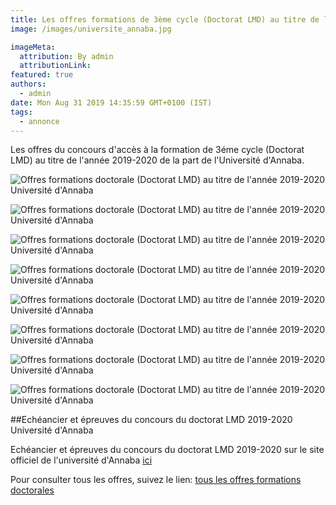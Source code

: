 ```yaml
---
title: Les offres formations de 3ème cycle (Doctorat LMD) au titre de l’année 2019/2020 Université d'Annaba.
image: /images/universite_annaba.jpg

imageMeta:
  attribution: By admin
  attributionLink:
featured: true
authors:
  - admin
date: Mon Aug 31 2019 14:35:59 GMT+0100 (IST)
tags:
  - annonce
---
```

Les offres du concours d'accès à la formation de 3éme cycle (Doctorat LMD) au titre de l'année 2019-2020 de la part de l'Université d'Annaba.

![Offres formations doctorale (Doctorat LMD) au titre de l'année 2019-2020 Université d'Annaba](/images/offres-formations-doctorale-universite-d-annaba.jpg)

![Offres formations doctorale (Doctorat LMD) au titre de l'année 2019-2020 Université d'Annaba](/images/offres-formations-doctorale-universite-d-annaba-2.jpg)

![Offres formations doctorale (Doctorat LMD) au titre de l'année 2019-2020 Université d'Annaba](/images/offres-formations-doctorale-universite-d-annaba-3.jpg)

![Offres formations doctorale (Doctorat LMD) au titre de l'année 2019-2020 Université d'Annaba](/images/offres-formations-doctorale-universite-d-annaba-4.jpg)

![Offres formations doctorale (Doctorat LMD) au titre de l'année 2019-2020 Université d'Annaba](/images/offres-formations-doctorale-universite-d-annaba-5.jpg)

![Offres formations doctorale (Doctorat LMD) au titre de l'année 2019-2020 Université d'Annaba](/images/offres-formations-doctorale-universite-d-annaba-6.jpg)

![Offres formations doctorale (Doctorat LMD) au titre de l'année 2019-2020 Université d'Annaba](/images/offres-formations-doctorale-universite-d-annaba-7.jpg)

![Offres formations doctorale (Doctorat LMD) au titre de l'année 2019-2020 Université d'Annaba](/images/offres-formations-doctorale-universite-d-annaba-8.jpg)

##Echéancier et épreuves du concours du doctorat LMD 2019-2020 Université d'Annaba

Echéancier et épreuves du concours du doctorat LMD 2019-2020 sur le site officiel de l'université d'Annaba [ici](http://www.univ-annaba.dz/relations-exterieures/coop%C3%A9ration-nationale/proc%C3%A9dures/item/914-concours-doctorat-troisi%C3%A8me-cycle-2019-2020)

Pour consulter tous les offres, suivez le lien: [tous les offres formations doctorales](/tous-les-offres-de-formations-doctorale-lmd-2019-2020/)
